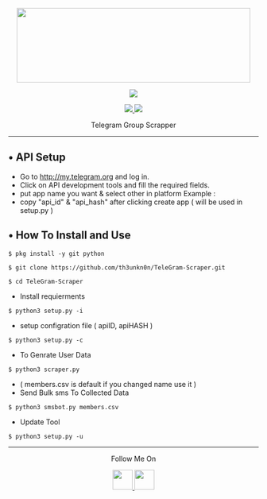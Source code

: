 <p align="center">
  <img src="https://raw.githubusercontent.com/th3unkn0n/TeleGram-Scraper/master/.image/20191203_205322.jpg" width="470" height="150">
</p>

<p align="center"><img src="https://img.shields.io/badge/Version-3.1-brightgreen"></p>
<p align="center">
  <a href="https://github.com/hanzerge">
    <img src="https://img.shields.io/github/followers/hanzerge?label=Follow&style=social">
  </a>
  <a href="https://github.com/hanzerge/TeleGram-Scraper">
    <img src="https://img.shields.io/github/stars/hanzerge/TeleGram-Scraper?style=social">
  </a>
</p>
<p align="center">
  Telegram Group Scrapper
</p>
<p align="center">
</p>

---

## • API Setup
* Go to http://my.telegram.org  and log in.
* Click on API development tools and fill the required fields.
* put app name you want & select other in platform Example :
* copy "api_id" & "api_hash" after clicking create app ( will be used in setup.py )

## • How To Install and Use

`$ pkg install -y git python`

`$ git clone https://github.com/th3unkn0n/TeleGram-Scraper.git`

`$ cd TeleGram-Scraper`

* Install requierments

`$ python3 setup.py -i`

* setup configration file ( apiID, apiHASH )

`$ python3 setup.py -c`

* To Genrate User Data

`$ python3 scraper.py`

* ( members.csv is default if you changed name use it )
* Send Bulk sms To Collected Data 

`$ python3 smsbot.py members.csv`

* Update Tool

`$ python3 setup.py -u`

---

<p align="center">
  Follow Me On
</p>
<p align="center">
  <a href="https://youtube.com/channel/UCnknCgg_3pVXS27ThLpw3xQ">
    <img src="https://github.com/th3unkn0n/extra/blob/master/.img/yt.png" width="40" height="40">
  </a>
  <a href="https://twitter.com/th3unkn0n">
    <img src="https://github.com/th3unkn0n/extra/blob/master/.img/tw.png" width="40" height="40">
</p>

